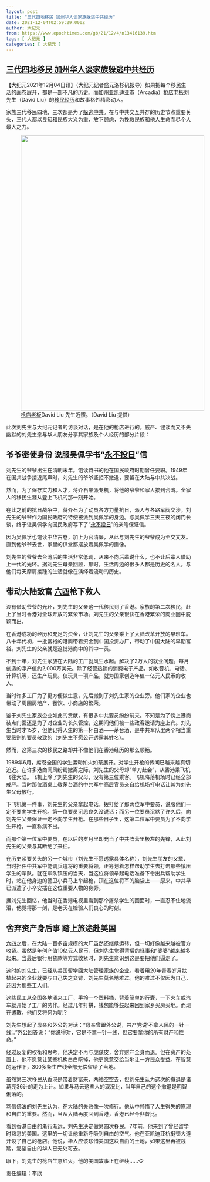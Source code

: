 ```yaml
---
layout: post
title: "三代四地移民 加州华人谈家族躲逃中共经历"
date: 2021-12-04T02:59:29.000Z
author: 大纪元
from: https://www.epochtimes.com/gb/21/12/4/n13416139.htm
tags: [ 大纪元 ]
categories: [ 大纪元 ]
---
```

<!--1638586769000-->
[三代四地移民 加州华人谈家族躲逃中共经历](https://www.epochtimes.com/gb/21/12/4/n13416139.htm)
------

<div>
<p>【大纪元2021年12月04日讯】（大纪元记者盛元洛杉矶报导）如果把每个移民生活的画卷展开，都是一部不凡的历史。而加州亚凯迪亚市（Arcadia）<a href="https://www.epochtimes.com/gb/tag/%E6%9E%AA%E5%BA%97%E8%80%81%E6%9D%BF.html">枪店老板</a>刘先生（David Liu）的<a href="https://www.epochtimes.com/gb/tag/%E7%A7%BB%E6%B0%91%E7%BB%8F%E5%8E%86.html">移民经历</a>和故事格外精彩动人。</p><p>家族三代移民四地，三次都是为了<a href="https://www.epochtimes.com/gb/tag/%E8%BA%B2%E9%80%83%E4%B8%AD%E5%85%B1.html">躲逃中共</a>。在与中共交互共存的历史节点重要关头，三代人都以良知和民族大义为重，放下顾虑，为挽救民族和他人生命而尽个人最大之力。</p><figure id="attachment_13416148" aria-describedby="caption-attachment-13416148" style="width: 500px" class="wp-caption aligncenter"><a target="_blank" href="https://i.epochtimes.com/assets/uploads/2021/12/id13416148-3J3C0025.jpg"><img class=" wp-image-13416148" src="https://i.epochtimes.com/assets/uploads/2021/12/id13416148-3J3C0025-600x900.jpg" alt="" width="500" height="750" /></a><figcaption id="caption-attachment-13416148" class="wp-caption-text"><a href="https://www.epochtimes.com/gb/tag/%E6%9E%AA%E5%BA%97%E8%80%81%E6%9D%BF.html">枪店老板</a>David Liu 先生近照。（David Liu 提供）</figcaption></figure><p>此次刘先生与大纪元记者的访谈对话，是在他的枪店进行的。威严、健谈而又不失幽默的刘先生愿与华人朋友分享其家族及个人经历的部分片段：</p><h2>爷爷密使身份 说服吴佩孚书“<a href="https://www.epochtimes.com/gb/tag/%E6%B0%B8%E4%B8%8D%E6%8A%95%E6%97%A5.html">永不投日</a>”信</h2><p>刘先生的爷爷出生在清朝末年。饱读诗书的他在国民政府时期曾任要职。1949年在国共战争接近尾声时，刘先生的爷爷坚拒不撤退，要留在大陆与中共决战。</p><p>然而，为了保存实力和人才，蒋介石亲派专机，将他的爷爷和家人接到台湾。全家人的移民生涯从登上飞机的那一刻开始。</p><p>在此之前的抗日战争中，蒋介石为了动员各方力量抗日，派人与各路军阀交涉。刘先生的爷爷作为国民政府的特使被派到吴佩孚的身边。与吴佩孚三天三夜的闭门长谈，终于让吴佩孚向国民政府写下了“<a href="https://www.epochtimes.com/gb/tag/%E6%B0%B8%E4%B8%8D%E6%8A%95%E6%97%A5.html">永不投日</a>”的亲笔保证信。</p><p>因为吴佩孚也饱读中华古卷，加上为官清廉，从此与刘先生的爷爷成为至交文友。直到他爷爷去世，家里的供堂都摆放着吴佩孚的画像。</p><p>刘先生的爷爷去台湾后的生活非常低调，从来不向后辈说什么，也不让后辈人借助上一代的光环。据刘先生母亲回顾，那时，生活周边的很多人都是历史的名人。与他们每天摩肩接踵的生活就像在演绎着流动的历史。</p><h2>带动大陆致富 <a href="https://www.epochtimes.com/gb/tag/%E5%85%AD%E5%9B%9B.html">六四</a>枪下救人</h2><p>没有借助爷爷的光环，刘先生的父亲这一代移民到了香港。家族的第二次移民，赶上了当时香港对全球开放的繁荣市场。刘先生的父亲很快在香港繁荣的商业圈中脱颖而出。</p><p>在香港成功的经历和充足的资金，让刘先生的父亲乘上了大陆改革开放的早班车。八十年代初，一批富裕的港商带着资金到中国投资办厂，带动了中国大陆的早期富裕。刘先生的父亲就是这批港商中的其中一员。</p><p>不到十年，刘先生家族在大陆的工厂就风生水起。解决了2万人的就业问题。每月创造的净产值约2,000万美元。除了经营热销的消费电子产品，如收音机、电话、计算机等，还生产玩具。仅玩具一项产品，就为国家创造年值一亿元人民币的收入。</p><p>当时许多工厂为了更方便做生意，先后搬到了刘先生家的企业旁。他们家的企业也带动了周围房地产、餐饮、小商店的繁荣。</p><p>鉴于刘先生家族企业如此的贡献，有很多中共要员纷纷前来。不知是为了傍上港商装点门面还是为了对企业的长久管控，这期间他们被一些政客邀请为座上宾。刘先生当时才15岁，但他记得人生的第一杯白酒——茅台酒，是中共军队里两个相当重要级别的要员敬致的（刘先生不愿公开透露其姓名）。</p><p>然而，这第三次的移民之路却并不像他们在香港经历的那么顺畅。</p><p>1989年6月，席卷全国的学生运动如火如荼展开。对学生开枪的传闻已越来越真切迫近。在许多港商闻风纷纷撤离之际，刘先生的父母却“单刀赴会”，从香港乘飞机飞往大陆。飞机上除了刘先生的父母，没有第三位乘客。飞机降落机场时已经全部戒严。当时那位酒桌上敬茅台酒的中共军中高层官员亲自给机场打电话让其为刘先生父母放行。</p><p>下飞机第一件事，刘先生的父亲拿起电话，拨打给了那两位军中要员，说服他们一定不要向学生开枪。第一位要员沉思良久没说话；而另一位要员沉默了许久后，向刘先生父亲保证一定不向学生开枪。在那些日子里，这第二位军中要员为了不向学生开枪，一直称病不出。</p><p>而那个第一位军中要员，在以后的岁月里却充当了中共阵营里极左的先锋，从此刘先生的父亲与其断绝了来往。</p><p>在历史紧要关头的另一个城市（刘先生不愿透露具体名称），刘先生朋友的父辈、当时担任中共军中能调兵遣将的重要将领，正筹划着怎样帮助学生去打击那些镇压学生的军队。就在军队镇压的当天，当这位将领举起电话准备下令出兵帮助学生时，站在他身边的警卫小兵马上举起枪，顶在这位将军的脑袋上——原来，中共早已派遣了小卒安插在这位重要人物的身旁。</p><p>据刘先生回忆，他当时在香港电视里看到那个屠杀学生的画面时，一直忍不住地流泪，他觉得那一刻，是老天在检验人们良心的时刻。</p><h2>舍弃资产身后事 踏上旅途赴美国</h2><p><a href="https://www.epochtimes.com/gb/tag/%E5%85%AD%E5%9B%9B.html">六四</a>之后，在大陆一百多亩规模的大厂虽然还继续运转，但一切好像越来越被官方收紧。虽然是年创产值10亿元人民币，但刘先生觉得背后的怪事和“婆婆”越来越多起来。当最后银行用贷款等方式收紧时，刘先生意识到这是要把他们逼走了。</p><p>这时的刘先生，已经从美国留学回大陆管理家族的企业。看着用20年青春岁月扶植起来的企业就要与自己失之交臂，刘先生莫名地难过。他的难过不仅因为自己，还因为那些工人们。</p><p>这些民工从全国各地涌来工厂，手拎一个塑料桶，背着简单的行囊，一下火车或汽车就开始了工厂的劳作。经过几年打拼，钱包能够鼓起来回到家乡买房买地。而现在遣散，他们又将何为呢？</p><p>刘先生想起了母亲和外公的对话：“母亲曾跟外公说，共产党说‘不拿人民的一针一线’。”外公回答说：“你说得对，它是不拿一针一线，但它要拿你的所有财产和性命。”</p><p>经过反复的权衡和思考，他决定不再与虎谋皮，舍弃财产全身而退。但在资产的处置上，他不愿意让某些机构白白吃掉，他更愿意交给当地让一方民众受益。在智慧的运作下，300多条生产线全部无偿留给了当地。</p><p>虽然第三次移民从香港是带着财富来，两袖空空去，但刘先生认为这次的撤退是诸葛亮36计的走为上计。如果与马云这些人的现况比，当年自己的这个撤退是明智俐落的。</p><p>笃信佛法的刘先生认为，在大陆的失败像一次修行。他从中领悟了人生得失的原理和自由的重要。然而，当从大陆再度回到香港，香港已经今非昔比。</p><p>看到香港自由的渐行渐远，刘先生决定做第四次移民。7年前，他来到了曾经留学时熟悉的美国。这里的一切让他重新呼吸到自由的空气。他在亚凯迪亚杭挺顿大道开设了自己的枪店。他说，华人应该珍惜美国这块自由的土地，如果这里再被践踏，渴望自由的华人已无处可去。</p><p>眼下，刘先生的枪店生意红火，他的美国故事正在继续……◇</p><p>责任编辑：李欣</p>
</div>
